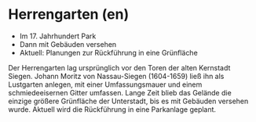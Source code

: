 # Herrengarten (en)

* Im 17. Jahrhundert Park
* Dann mit Gebäuden versehen
* Aktuell: Planungen zur Rückführung in eine Grünfläche

Der Herrengarten lag ursprünglich vor den Toren der alten Kernstadt Siegen. Johann Moritz von Nassau-Siegen (1604-1659) ließ ihn als Lustgarten anlegen, mit einer Umfassungsmauer und einem schmiedeeisernen Gitter umfassen. Lange Zeit blieb das Gelände die einzige größere Grünfläche der Unterstadt, bis es mit Gebäuden versehen wurde. Aktuell wird die Rückführung in eine Parkanlage geplant.
